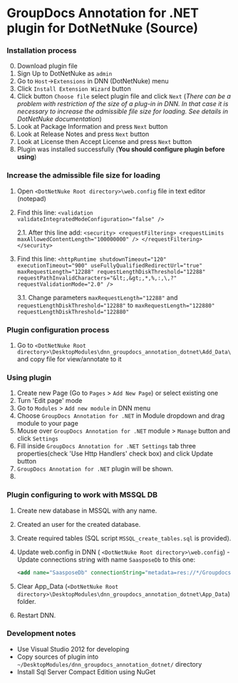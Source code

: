 GroupDocs Annotation for .NET plugin for DotNetNuke (Source)
===========================================

### Installation process
0. Download plugin file
1. Sign Up to DotNetNuke as `admin`
2. Go to `Host`->`Extensions` in DNN (DotNetNuke) menu
3. Click `Install Extension Wizard` button
4. Click button `Choose file` select plugin file and click `Next` (*There can be a problem with restriction of the size of a plug-in in DNN. In that case it is necessary to increase the admissible file size for loading. See details in DotNetNuke documentation*)
5. Look at Package Information and press `Next` button
6. Look at Release Notes and press `Next` button
7. Look at License then Accept License and press `Next` button
8. Plugin was installed successfully (<b>You should configure plugin before using</b>)

### Increase the admissible file size for loading
1. Open `<DotNetNuke Root directory>\web.config` file in text editor (notepad)
2. Find this line: `<validation validateIntegratedModeConfiguration="false" />`
	
	2.1. After this line add:
		 `<security>
		  <requestFiltering>
			<requestLimits maxAllowedContentLength="100000000" />
		  </requestFiltering>
		</security>`
3. Find this line: `<httpRuntime shutdownTimeout="120" executionTimeout="900" useFullyQualifiedRedirectUrl="true" maxRequestLength="12288" requestLengthDiskThreshold="12288" requestPathInvalidCharacters="&lt;,&gt;,*,%,:,\,?" requestValidationMode="2.0" />`
	
	3.1. Change parameters `maxRequestLength="12288"` and `requestLengthDiskThreshold="12288"` to `maxRequestLength="122880" requestLengthDiskThreshold="122880"`


### Plugin configuration process
1. Go to `<DotNetNuke Root directory>\DesktopModules\dnn_groupdocs_annotation_dotnet\Add_Data\` and copy file for view/annotate to it
  
### Using plugin
1. Create new Page (Go to `Pages` > `Add New Page`) or select existing one
2. Turn 'Edit page' mode
3. Go to `Modules` > `Add new module` in DNN menu
4. Choose `GroupDocs Annotation for .NET` in Module dropdown and drag module to your page
5. Mouse over `GroupDocs Annotation for .NET` module > `Manage` button and click `Settings`
6. Fill inside `GroupDocs Annotation for .NET Settings` tab three properties(check 'Use Http Handlers' check box) and click Update button
7. `GroupDocs Annotation for .NET` plugin will be shown.
8. 

### Plugin configuring to work with MSSQL DB
1. Create new database in MSSQL with any name.
2. Created an user for the created database.
3. Create required tables (SQL script `MSSQL_create_tables.sql` is provided).
4. Update web.config in DNN ( `<DotNetNuke Root directory>\web.config`) - Update connections string with name `SaasposeDb` to this one:

    ```xml
    <add name="SaasposeDb" connectionString="metadata=res://*/GroupdocsSqlSrv.csdl|res://*/GroupdocsSqlSrv.ssdl|res://*/GroupdocsSqlSrv.msl;provider=System.Data.SqlClient;provider connection string=&quot;Data Source=<YOUR SQL SERVER NAME>;Initial Catalog=<NAME OF DATABASE WHICH YOU CREATED>;User Id=<USER NAME FOR DATABASE>;Password=<PASSWORD FOR DATABASE>&quot;" providerName="System.Data.EntityClient" />
    ```

5. Clear App_Data (`<DotNetNuke Root directory>\DesktopModules\dnn_groupdocs_annotation_dotnet\App_Data`) folder.
6. Restart DNN.
  
### Development notes
* Use Visual Studio 2012 for developing
* Copy sources of plugin into `~/DesktopModules/dnn_groupdocs_annotation_dotnet/` directory
* Install Sql Server Compact Edition using NuGet
